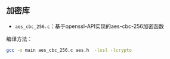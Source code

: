 ##  加密库

-	`aes_cbc_256.c`：基于openssl-API实现的aes-cbc-256加密函数


编译方法：
```bash
gcc -o main aes_cbc_256.c aes.h  -lssl -lcrypto
```
